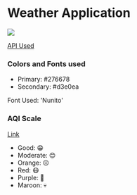 # Weather Application

![](./weather_app.png)


[API Used](https://www.weatherapi.com/api-explorer.aspx)

### Colors and Fonts used
- Primary: #276678
- Secondary: #d3e0ea

Font Used: 'Nunito'




### AQI Scale
[Link](https://www.airnow.gov/aqi/aqi-basics/)
- Good: 😁
- Moderate: 😊
- Orange: 😐
- Red: 😷
- Purple: 🤢
- Maroon: 💀